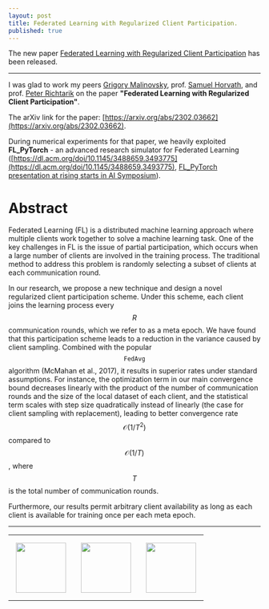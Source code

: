 ```yaml
---
layout: post
title: Federated Learning with Regularized Client Participation.
published: true
---
```


The new paper [Federated Learning with Regularized Client Participation](https://arxiv.org/abs/2302.03662) has been released.

---

I was glad to work my peers [Grigory Malinovsky](https://grigory-malinovsky.github.io/), prof. [Samuel Horvath](https://sites.google.com/view/samuelhorvath?pli=1), and prof. [Peter Richtarik](https://richtarik.org/) on the paper **"Federated Learning with Regularized Client Participation"**.

The arXiv link for the paper: [https://arxiv.org/abs/2302.03662](https://arxiv.org/abs/2302.03662). 

During numerical experiments for that paper, we heavily exploited **FL_PyTorch** - an advanced research simulator for Federated Learning ([https://dl.acm.org/doi/10.1145/3488659.3493775](https://dl.acm.org/doi/10.1145/3488659.3493775), [FL_PyTorch presentation at rising starts in AI Symposium](https://burlachenkok.github.io/FL_PyTorch-presentation-at-rising-starts-in-AI-Symposium/)).

# Abstract

Federated Learning (FL) is a distributed machine learning approach where multiple clients work together to solve a machine learning task. One of the key challenges in FL is the issue of partial participation, which occurs when a large number of clients are involved in the training process. The traditional method to address this problem is randomly selecting a subset of clients at each communication round. 

In our research, we propose a new technique and design a novel regularized client participation scheme. Under this scheme, each client joins the learning process every $$R$$ communication rounds, which we refer to as a meta epoch.
We have found that this participation scheme leads to a reduction in the variance caused by client sampling. Combined with the popular $$\texttt{FedAvg}$$ algorithm (McMahan et al., 2017), it results in superior rates under standard assumptions. For instance, the optimization term in our main convergence bound decreases linearly with the product of the number of communication rounds and the size of the local dataset of each client, and the statistical term scales with step size quadratically instead of linearly (the case for client sampling with replacement), leading to better convergence rate $$\mathcal{O}(1/T^2)$$ compared to $$\mathcal{O}(1/T)$$, where $$T$$ is the total number of communication rounds. 

Furthermore, our results permit arbitrary client availability as long as each client is available for training once per each meta epoch.

---

<table style="text-align:center;">
<tr>
<td style="padding:15px;text-align:center;vertical-align:middle;"> <img height="100px" src="https://burlachenkok.github.io/materials/SDAIA-Logo-2.png"/> </td> 
<td style="padding:15px;text-align:center;vertical-align:middle;"> <img height="100px" src="https://burlachenkok.github.io/materials/KAUST-logo.svg"/> </td> 
<td style="padding:15px;text-align:center;vertical-align:middle;"> <img height="100px" src="https://burlachenkok.github.io/materials/MBZUAI_Logo.png"/> </td> 
</tr>
</table>
